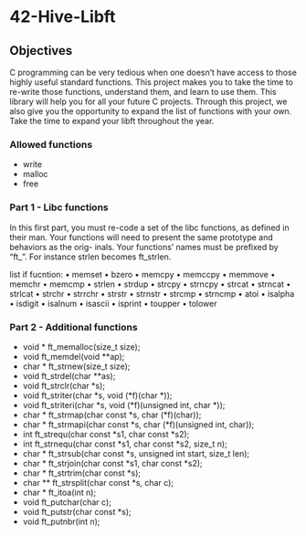 # 42-Hive-Libft

## Objectives

C programming can be very tedious when one doesn’t have access to those highly useful standard functions. This project makes you to take the time to re-write those functions, understand them, and learn to use them. This library will help you for all your future C projects.
Through this project, we also give you the opportunity to expand the list of functions with your own. Take the time to expand your libft throughout the year.

### Allowed functions
- write
- malloc
- free

### Part 1 - Libc functions
In this first part, you must re-code a set of the libc functions, as defined in their man. Your functions will need to present the same prototype and behaviors as the orig- inals. Your functions’ names must be prefixed by “ft_”. For instance strlen becomes ft_strlen.

list if fucntion:
• memset        • bzero       • memcpy        • memccpy         • memmove         • memchr 
• memcmp        • strlen      • strdup        • strcpy          • strncpy         • strcat 
• strncat       • strlcat     • strchr        • strrchr         • strstr          • strnstr 
• strcmp        • strncmp     • atoi          • isalpha         • isdigit         • isalnum
• isascii       • isprint     • toupper       • tolower

### Part 2 - Additional functions
  - void * ft_memalloc(size_t size);
  - void ft_memdel(void **ap);
  - char * ft_strnew(size_t size);
  - void ft_strdel(char **as);
  - void ft_strclr(char *s);
  - void ft_striter(char *s, void (*f)(char *));
  - void ft_striteri(char *s, void (*f)(unsigned int, char *));
  - char * ft_strmap(char const *s, char (*f)(char));
  - char * ft_strmapi(char const *s, char (*f)(unsigned int, char));
  - int ft_strequ(char const *s1, char const *s2);
  - int ft_strnequ(char const *s1, char const *s2, size_t n);
  - char * ft_strsub(char const *s, unsigned int start, size_t len);
  - char * ft_strjoin(char const *s1, char const *s2);
  - char * ft_strtrim(char const *s);
  - char ** ft_strsplit(char const *s, char c);
  - char * ft_itoa(int n);
  - void ft_putchar(char c);
  - void ft_putstr(char const *s);
  - void ft_putnbr(int n);
